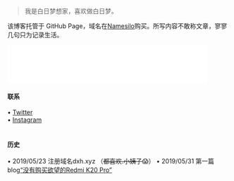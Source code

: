 > 我是白日梦想家，喜欢做白日梦。  

该博客托管于 GitHub Page，域名在[Namesilo](https://www.namesilo.com/?rid=baa1b76ph)购买。所写内容不敢称文章，寥寥几句只为记录生活。


<!-- music -->
<iframe src="//music.163.com/outchain/player?type=2&id=1491585&auto=0&height=66" frameborder="0" width="90%" height="86px" ></iframe>


#### 联系
 • [Twitter](https://twitter.com/caiwoshiwho)  
 • [Instagram](https://www.instagram.com/caiwoshiwho)
<br/><br/>

#### 历史
• 2019/05/23 注册域名dxh.xyz （~~都喜欢.小姨子~~😱） 
• 2019/05/31 第一篇blog[“没有购买欲望的Redmi K20 Pro”](https://daythink.net/2019/05/31/Redmi-K20-pro/)
 

